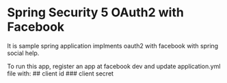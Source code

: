 # Spring Security 5 OAuth2 with Facebook

It is sample spring application implments oauth2 with facebook with spring social help.

To run this app, register an app at facebook dev and update application.yml file with:
	## client id 
	### client secret